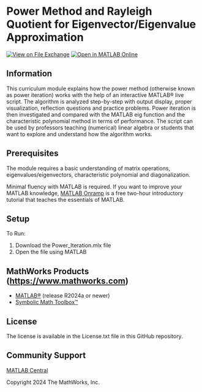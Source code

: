 # Power Method and Rayleigh Quotient for Eigenvector/Eigenvalue Approximation
<!-- This is the "Title of the contribution" that was approved during the Community Contribution Review Process --> 

[![View <File Exchange Title> on File Exchange](https://www.mathworks.com/matlabcentral/images/matlab-file-exchange.svg)](https://www.mathworks.com/matlabcentral/fileexchange/175973-power-iteration) [![Open in MATLAB Online](https://www.mathworks.com/images/responsive/global/open-in-matlab-online.svg)](https://matlab.mathworks.com/open/github/v1?repo=MathWorks-Teaching-Resources/Power-Iteration&file=Power_iteration.mlx) 
<!-- Add the "File Exchange" icon to the README if this repo also appears on File Exchange via the "Connect to GitHub" feature --> 
<!-- Add the "Open in MATLAB Online" icon to the README to open a particular file on MATLAB Online --> 

## Information
This curriculum module explains how the power method (otherwise known as power iteration) works with the help of an interactive MATLAB&reg; live script. The algorithm is analyzed step-by-step with output display, proper visualization, reflection questions and practice problems. Power iteration is then investigated and compared with the MATLAB eig function and the characteristic polynomial method in terms of performance. The script can be used by professors teaching (numerical) linear algebra or students that want to explore and understand how the algorithm works.

<!--- If your project includes a visualation or any images or an App please include a screenshot in this README --->

<!If you mention any trademarks, all MathWorks&reg; (including MATLAB&reg;)  and 3rd party trademarks&trade; need to be correctly marked the first time they are prominently used in each file (including the README.MD).  
<!--- Markdown supports the following HTML entities: © - &copy;  ® - &reg;  ™ - &trade;
More information about Trademarks can be found internally within the Checklist for Community Contributions and Supportfiles Confluence page--->

<!If your repository plans to accept contributions, you should include the `CONTRIBUTING.md` file from this repository.  If you **do not accept contributions**, don't copy the `CONTRIBUTING.md` file.

Please remember to delete all template related text that you are not using within your README.md

<!--- Please remember to delete all template related text that you are not using within your README.md --->

## Prerequisites
<!--- Make sure you have a License.txt within your Repo --->

The module requires a basic understanding of matrix operations, eigenvalues/eigenvectors, characteristic polynomial and diagonalization.

Minimal fluency with MATLAB is required. If you want to improve your MATLAB knowledge, [MATLAB Onramp](https://matlabacademy.mathworks.com/details/matlab-onramp/gettingstarted) is a free two-hour introductory tutorial that teaches the essentials of MATLAB.

## Setup 
To Run:
1. Download the Power_Iteration.mlx file
2. Open the file using MATLAB


## MathWorks Products (https://www.mathworks.com)

- [MATLAB&reg;](https://www.mathworks.com/products/matlab.html) (release R2024a or newer)
- [Symbolic Math Toolbox&trade;](https://www.mathworks.com/products/symbolic.html)



## License
<!--- Make sure you have a License.txt within your Repo --->

The license is available in the License.txt file in this GitHub repository.

## Community Support
[MATLAB Central](https://www.mathworks.com/matlabcentral)

Copyright 2024 The MathWorks, Inc.

<!--- Do not forget to the add the SECURITY.md to this repo --->
<!--- Add Topics #Topics to your Repo such as #MATLAB  --->

<!--- This is my comment --->

<!-- Include any Trademarks if this is the first time mentioning trademarked products (For Example:  MATLAB&reg; Simulink&reg; Trademark&trade; Simulink Test&#8482;) --> 

